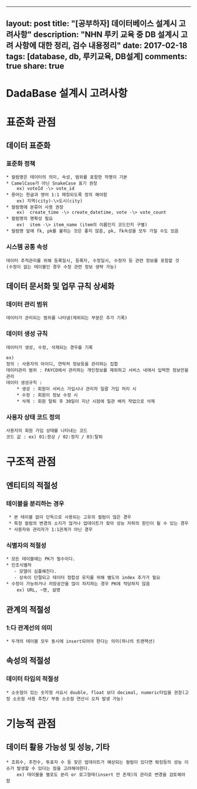 
---
layout: post
title: "[공부하자] 데이터베이스 설계시 고려사항"
description: "NHN 루키 교육 중 DB 설계시 고려 사항에 대한 정리, 검수 내용정리"
date: 2017-02-18
tags: [database, db, 루키교육, DB설계]
comments: true
share: true
---
# DadaBase 설계시 고려사항

# 표준화 관점

## 데이터 표준화

### 표준화 정책

```
* 컬럼명은 테이터의 의미, 속성, 범위를 표함한 작명이 기본
* CamelCase가 아닌 SnakeCase 표기 권장 
    ex) voteId -\> vote_id
* 용어는 한글과 영어 1:1 매칭되도록 정의 해야함 
    ex) 지역(city)-\>도시(city)
* 컬럼명에 분류어 사용 권장 
    ex)  create_time -\> create_datetime, vote -\> vote_count
* 컬럼명의 명확성 필요
    ex)  item -\> item_name (item의 이름인지 코드인지 구별)
* 컬럼명 앞에 fk, pk를 붙히는 것은 좋지 않음, pk, fk속성을 모두 가질 수도 있음
```

### 시스템 공통 속성

```
데이터 추적관리를 위해 등록일시, 등록자, 수정일시, 수정자 등 관련 정보를 포함할 것
(수정이 없는 테이블인 경우 수정 관련 정보 생략 가능)
```

## 데이터 문서화 및 업무 규칙 상세화

### 데이터 관리 범위

```
데이터가 관리되는 범위를 나타냄(제외되는 부분은 추가 기록)
```

### 데이터 생성 규칙

```
데이터가 생성, 수정, 삭제되는 경우를 기록

ex)
정의 : 사용자의 아이디, 연락처 정보등을 관리하는 집합
데이터관리 범위 : PAYCO에서 관리하는 개인정보를 제외하고 서비스 내에서 입력한 정보만을 관리
데이터 생성규칙 : 
    * 생성 : 회원이 서비스 가입시나 관리자 일괄 가입 처리 시
    * 수정 : 회원이 정보 수정 시
    * 삭제 : 회원 탈퇴 후 30일이 지난 시점에 일관 배치 작업으로 삭제
```

### 사용자 상태 코드 정의

```
사용자의 회원 가입 상태를 나타내는 코드
코드 값 : ex) 01:정상 / 02:정지 / 03:탈퇴
```

# 구조적 관점

## 엔티티의 적절성

### 테이블을 분리하는 경우

```
 * 본 테이블 없이 단독으로 사용되는 고유의 컬럼이 많은 경우
 * 특정 컬럼의 변경의 소지가 많거나 업데이트가 잦아 성능 저하의 원인이 될 수 있는 경우
 * 사용자와 관리자가 1:1관계가 아닌 경우
```

### 식별자의 적절성

```
* 모든 테이블에는 PK가 필수이다.
* 인조식별자 
   - 모델이 심플해진다.
   - 상속이 단절되고 테이터 정합성 유지를 위해 별도의 index 추가가 필요
* 수정이 가능하거나 저장공간을 많이 차지하는 경우 PK에 적당하지 않음
    ex) URL, ~명, 설명
```

## 관계의 적절성

### 1:다 관계선의 의미

```
* 두개의 테이블 모두 동시에 insert되어야 한다는 의미(하나의 트랜잭션)
```

## 속성의 적절성

### 데이터 타입의 적절성

```
* 소숫점이 있는 숫자형 사요시 double, float 보다 decimal, numeric타입을 권장(고정 소숫점 사용 추천/ 부동 소숫점 연산시 오차 발생 가능)
```

# 기능적 관점

## 데이터 활용 가능성 및 성능, 기타

```
* 조회수, 추천수, 투표자 수 등 잦은 업데이트가 예상되는 컬럼이 있다면 랔킹등의 성능 이슈가 발생할 수 있다는 점을 고려해야한다.
    ex) 테이블을 별로도 분리 or 로그형태(insert 만 존재)의 관리로 변경을 검토해야 함
```
